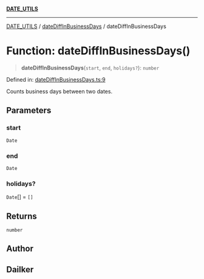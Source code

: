[**DATE_UTILS**](../../README.md)

***

[DATE_UTILS](../../README.md) / [dateDiffInBusinessDays](../README.md) / dateDiffInBusinessDays

# Function: dateDiffInBusinessDays()

> **dateDiffInBusinessDays**(`start`, `end`, `holidays?`): `number`

Defined in: [dateDiffInBusinessDays.ts:9](https://github.com/dailker/everyutil/blob/acf16940f3e607b618e84e164891e8ae03e0a446/src/date/dateDiffInBusinessDays.ts#L9)

Counts business days between two dates.

## Parameters

### start

`Date`

### end

`Date`

### holidays?

`Date`[] = `[]`

## Returns

`number`

## Author

## Dailker
